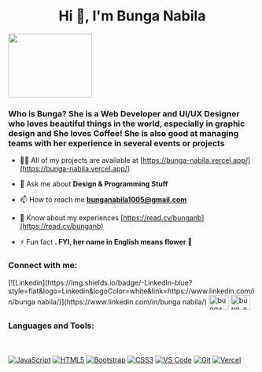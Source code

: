 <h1 align="center">Hi 👋, I'm Bunga Nabila</h1>

<div>
 <img src="https://media.tenor.com/uIAsLAhejd4AAAAC/stick-man-walk.gif" height="130" width="170">
</div>
<h3>Who is Bunga? She is a Web Developer and UI/UX Designer who loves beautiful things in the world, especially in graphic design and She loves Coffee! She is also good at managing teams with her experience in several events or projects</h3>

- 👨‍💻 All of my projects are available at [https://bunga-nabila.vercel.app/](https://bunga-nabila.vercel.app/)

- 💬 Ask me about **Design & Programming Stuff**

- 📫 How to reach me **bunganabila1005@gmail.com**

- 📄 Know about my experiences [https://read.cv/bunganb](https://read.cv/bunganb)

- ⚡ Fun fact **. FYI, her name in English means flower 👀**

<h3 align="left">Connect with me:</h3>
<p align="left">
 [![Linkedin](https://img.shields.io/badge/-LinkedIn-blue?style=flat&logo=Linkedin&logoColor=white&link=https://www.linkedin.com/in/bunga nabila/)](https://www.linkedin.com/in/bunga nabila/)
<a href="https://instagram.com/bunga.dep" target="blank"><img align="center" src="https://raw.githubusercontent.com/rahuldkjain/github-profile-readme-generator/master/src/images/icons/Social/instagram.svg" alt="bunga.dep" height="30" width="40" /></a>
<a href="https://dribbble.com/bung_anb" target="blank"><img align="center" src="https://raw.githubusercontent.com/rahuldkjain/github-profile-readme-generator/master/src/images/icons/Social/dribbble.svg" alt="bung_anb" height="30" width="40" /></a>
</p>

<h3 align="left">Languages and Tools:</h3>

 <br /> <br />
    [![JavaScript](https://img.shields.io/badge/-JavaScript-eee?style=flat-square&logo=javascript&logoColor=DD9C25)]()
    [![HTML5](http://img.shields.io/badge/-HTML5-eee?style=flat-square&logo=html5&logoColor=E34F26)]()
    [![Bootstrap](http://img.shields.io/badge/-Bootstrap-eee?style=flat-square&logo=bootstrap&logoColor=563D7C)]()
    [![CSS3](https://img.shields.io/badge/-CSS3-eee?style=flat-square&logo=css3&logoColor=264de4)]()
    [![VS Code](http://img.shields.io/badge/-VS%20Code-eee?style=flat-square&logo=visual-studio-code&logoColor=007ACC)]()
    [![Git](http://img.shields.io/badge/-Git-eee?style=flat-square&logo=git&logoColor=F05032)]()
    [![Vercel](https://img.shields.io/badge/-Vercel-eee?style=flat-square&logo=vercel&logoColor=000000)]()
